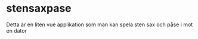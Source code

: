 # stensaxpase

Detta är en liten vue applikation som man kan spela sten sax och påse i mot en dator

